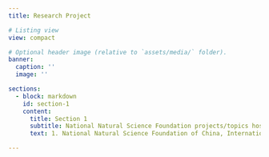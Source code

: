 ```yaml
---
title: ​​Research Project​​

# Listing view
view: compact

# Optional header image (relative to `assets/media/` folder).
banner:
  caption: ''
  image: ''

sections:
  - block: markdown
    id: section-1
    content:
      title: Section 1
      subtitle: National Natural Science Foundation projects/topics hosted or participated in
      text: 1. National Natural Science Foundation of China, International (Regional) Cooperation and Exchange Project, 72181240169, Science and Technology Empower Community Elderly Family Health Management under the Normalization of COVID-19 Pandemic, 2021-10-09 to 2021-12-31, 18,500 Yuan, Conclusion, Chair

---
```




